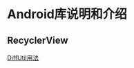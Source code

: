 # Android库说明和介绍

## RecyclerView

[DiffUtil用法](http://www.jcodecraeer.com/a/anzhuokaifa/androidkaifa/2016/0924/6637.html)

